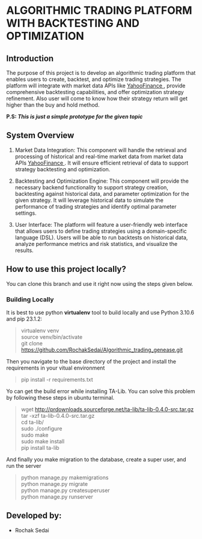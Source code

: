 # ALGORITHMIC TRADING PLATFORM WITH BACKTESTING AND OPTIMIZATION
## Introduction
The purpose of this project is to develop an algorithmic trading platform that enables users to create, backtest, and optimize trading strategies. The platform will integrate with market data APIs like <a href="https:/finance.yahoo.com/quote/%5EGSPC/history?p=%5EGSPC"> YahooFinance </a> , provide comprehensive backtesting capabilities, and offer optimization  strategy refinement. Also user will come to know how their strategy return will get higher than the buy and hold method. 

<b>P.S:<i>  This is just a simple prototype for the given topic</i></b><br>  


## System Overview
  1.  Market Data Integration: This component will handle the retrieval and processing of historical and real-time market data from market data APIs <a href="https:/finance.yahoo.com/quote/%5EGSPC/history?p=%5EGSPC"> YahooFinance </a>. It will ensure efficient retrieval of data to support strategy backtesting and optimization.

   2. Backtesting and Optimization Engine: This component will provide the necessary backend functionality to support strategy creation, backtesting against historical data, and parameter optimization for the given strategy. It will leverage historical data to simulate the performance of trading strategies and identify optimal parameter settings.

   3. User Interface: The platform will feature a user-friendly web interface that allows users to define trading strategies using a domain-specific language (DSL). Users will be able to run backtests on historical data, analyze performance metrics and risk statistics, and visualize the results.


## How to use this project locally?
You can clone this branch and use it right now using the steps given below.  

### Building Locally
It is best to use python **virtualenv** tool to build locally and use Python 3.10.6 and pip 23.1.2:  
> virtualenv venv  
> source venv/bin/activate  
> git clone https://github.com/RochakSedai/Algorithmic_trading_genease.git

Then you navigate to the base directory of the project and install the requirements in your vitual environment  
> pip install -r requirements.txt  

Yo can get the build error while installing TA-Lib. You can solve this problem by following these steps in ubuntu terminal.
>wget http://prdownloads.sourceforge.net/ta-lib/ta-lib-0.4.0-src.tar.gz  \
> tar -xzf ta-lib-0.4.0-src.tar.gz\
> cd ta-lib/ \
>sudo ./configure \
>sudo make\
>sudo make install\
>pip install ta-lib


And finally you make migration to the database, create a super user, and run the server  
> python manage.py makemigrations  
>python manage.py migrate  
> python manage.py createsuperuser  
> python manage.py runserver  



## Developed by:
- Rochak Sedai
